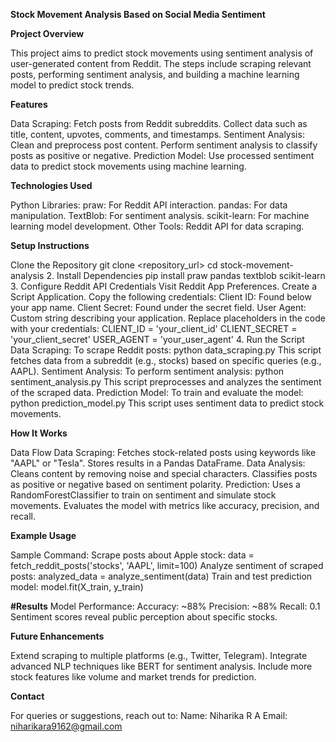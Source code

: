 **Stock Movement Analysis Based on Social Media Sentiment**

**Project Overview**

This project aims to predict stock movements using sentiment analysis of user-generated content from Reddit. The steps include scraping relevant posts, performing sentiment analysis, and building a machine learning model to predict stock trends.

**Features**

Data Scraping:
Fetch posts from Reddit subreddits.
Collect data such as title, content, upvotes, comments, and timestamps.
Sentiment Analysis:
Clean and preprocess post content.
Perform sentiment analysis to classify posts as positive or negative.
Prediction Model:
Use processed sentiment data to predict stock movements using machine learning.

**Technologies Used**

Python Libraries:
praw: For Reddit API interaction.
pandas: For data manipulation.
TextBlob: For sentiment analysis.
scikit-learn: For machine learning model development.
Other Tools:
Reddit API for data scraping.

**Setup Instructions**

Clone the Repository
git clone <repository_url>
cd stock-movement-analysis
2. Install Dependencies
pip install praw pandas textblob scikit-learn
3. Configure Reddit API Credentials
Visit Reddit App Preferences.
Create a Script Application.
Copy the following credentials:
Client ID: Found below your app name.
Client Secret: Found under the secret field.
User Agent: Custom string describing your application.
Replace placeholders in the code with your credentials:
CLIENT_ID = 'your_client_id'
CLIENT_SECRET = 'your_client_secret'
USER_AGENT = 'your_user_agent'
4. Run the Script
Data Scraping:
To scrape Reddit posts:
python data_scraping.py
This script fetches data from a subreddit (e.g., stocks) based on specific queries (e.g., AAPL).
Sentiment Analysis:
To perform sentiment analysis:
python sentiment_analysis.py
This script preprocesses and analyzes the sentiment of the scraped data.
Prediction Model:
To train and evaluate the model:
python prediction_model.py
This script uses sentiment data to predict stock movements.

**How It Works**

Data Flow
Data Scraping:
Fetches stock-related posts using keywords like "AAPL" or "Tesla".
Stores results in a Pandas DataFrame.
Data Analysis:
Cleans content by removing noise and special characters.
Classifies posts as positive or negative based on sentiment polarity.
Prediction:
Uses a RandomForestClassifier to train on sentiment and simulate stock movements.
Evaluates the model with metrics like accuracy, precision, and recall.

**Example Usage**

Sample Command:
Scrape posts about Apple stock:
data = fetch_reddit_posts('stocks', 'AAPL', limit=100)
Analyze sentiment of scraped posts:
analyzed_data = analyze_sentiment(data)
Train and test prediction model:
model.fit(X_train, y_train)

**#Results**
Model Performance:
Accuracy: ~88%
Precision: ~88%
Recall: 0.1
Sentiment scores reveal public perception about specific stocks.

**Future Enhancements**

Extend scraping to multiple platforms (e.g., Twitter, Telegram).
Integrate advanced NLP techniques like BERT for sentiment analysis.
Include more stock features like volume and market trends for prediction.

**Contact**

For queries or suggestions, reach out to:
Name: Niharika R A
Email: niharikara9162@gmail.com

